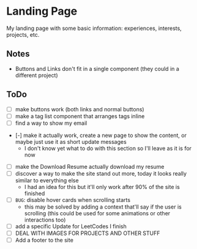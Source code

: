 # Landing Page

My landing page with some basic information: experiences, interests, projects, etc.

## Notes

- Buttons and Links don't fit in a single component (they could in a different project)

## ToDo

- [ ] make buttons work (both links and normal buttons)
- [ ] make a tag list component that arranges tags inline
- [ ] find a way to show my email
- [-] make it actually work, create a new page to show the content, or maybe just use it as short update messages
  - I don't know yet what to do with this section so I'll leave as it is for now
- [ ] make the Download Resume actually download my resume
- [ ] discover a way to make the site stand out more, today it looks really similar to everything else
  - I had an idea for this but it'll only work after 90% of the site is finished
- [ ] `BUG`: disable hover cards when scrolling starts
  - this may be solved by adding a context that'll say if the user is scrolling (this could be used for some animations or other interactions too)
- [ ] add a specific Update for LeetCodes I finish
- [ ] DEAL WITH IMAGES FOR PROJECTS AND OTHER STUFF
- [ ] Add a footer to the site